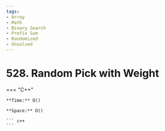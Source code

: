 ```yaml
---
tags:
- Array
- Math
- Binary Search
- Prefix Sum
- Randomized
- Unsolved
---
```



# 528. Random Pick with Weight

=== "C++"

    **Time:** O()

    **Space:** O()

    ``` c++
    ```